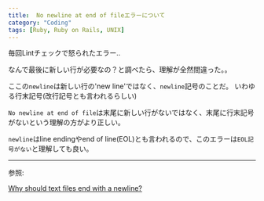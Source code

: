 ```yaml
---
title:  No newline at end of fileエラーについて
category: "Coding"
tags: [Ruby, Ruby on Rails, UNIX]
---
```


毎回Lintチェックで怒られたエラー..

なんで最後に新しい行が必要なの？と調べたら、理解が全然間違った。。


ここの`newline`は新しい行の'new line'ではなく、`newline`記号のことだ。
いわゆる行末記号(改行記号とも言われるらしい)

`No newline at end of file`は末尾に新しい行がないではなく、末尾に行末記号がないという理解の方がより正しい。

`newline`はline endingやend of line(EOL)とも言われるので、このエラーは`EOL記号がない`と理解しても良い。

---
参照:

[Why should text files end with a newline?](https://stackoverflow.com/questions/729692/why-should-text-files-end-with-a-newline)
